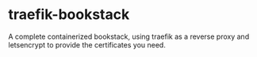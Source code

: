 # traefik-bookstack
A complete containerized bookstack, using traefik as a reverse proxy and letsencrypt to provide the certificates you need.
